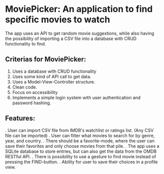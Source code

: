# MoviePicker: An application to find specific movies to watch

The app uses an API to get random movie suggestions, while also having the possibility of importing a 
CSV file into a database with CRUD functionality to find.

## Criterias for MoviePicker:

1. Uses a database with CRUD functionality
2. Uses some kind of API call to get data.
3. Uses a Model-View-Controller structure.
4. Clean code.
5. Focus on accessibility
6. Implements a simple login system with user authentication and password hashing.

## Features:

. User can import CSV file from IMDB's watchlist or ratings list. (Any CSV file can be imported)
. User can filter what movies to search for by genre, year, and country.
. There should be a favorite-mode, where the user can save their favorites and only choose movies from that pile.
. The app uses a SQLite database to store entries, but can also get the data from the OMDB RESTful API.
. There is possibility to use a gesture to find movie instead of pressing the FIND-button.
. Ability for user to save their choices in a profile view. 
